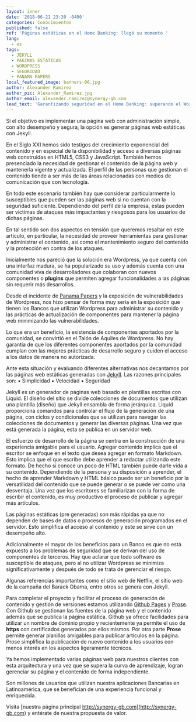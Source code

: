 ```yaml
---
layout: inner
date: '2018-06-21 23:30 -0400'
categories: Conocimientos
published: false
ref: 'Páginas estáticas en el Home Banking: llegó su momento '
lang:
  - es
tags:
  - JEKYLL
  - PAGINAS ESTATICAS
  - WORDPRESS
  - SEGURIDAD
  - PANAMA PAPERS
local_featured_image: banners-06.jpg
author: Alexander Ramirez
author_pic: Alexander_Ramirez.jpg
author_email: alexander.ramirez@synergy-gb.com
lead_text: 'Garantizando seguridad en el Home Banking: superando el WordPress !!'
---
```

Si el objetivo es implementar una página web con administración simple, con alto desempeño y segura, la opción es generar páginas web estáticas con Jekyll.

En el Siglo XXI hemos sido testigos del crecimiento exponencial del contenido y en especial de la disponibilidad y acceso a diversas páginas web construidas en HTML5, CSS3 y JavaScript. También hemos presenciado la necesidad de gestionar el contenido de la página web y mantenerla vigente y actualizada. El perfil de las personas que gestionan el contenido tiende a ser más de las áreas relacionadas con medios de comunicación que con tecnología.
 
En todo este escenario también hay que considerar particularmente lo susceptibles que pueden ser las páginas web si no cuentan con la seguridad suficiente. Dependiendo del perfil de la empresa, estas pueden ser víctimas de ataques más impactantes y riesgosos para los usuarios de dichas páginas.
 
En tal sentido son dos aspectos en tensión que queremos resaltar en este artículo, en particular, la necesidad de proveer herramientas para gestionar y administrar el contenido, así como el mantenimiento seguro del contenido y la protección en contra de los ataques.
 
Inicialmente nos pareció que la solución era Wordpress, ya que cuenta con una interfaz madura, se ha popularizado su uso y además cuenta con una comunidad viva de desarrolladores que colaboran con nuevos componentes o **plugins** que permiten agregar funcionalidades a las páginas sin requerir más desarrollos. 

Desde el incidente de [Panama Papers](https://www.wordfence.com/blog/2016/04/panama-papers-wordpress-email-connection/) y la exposición de vulnerabilidades de Wordpress, nos hizo pensar de forma muy seria en la exposición que tienen los Bancos que utilizan Wordpress para administrar su contenido y las prácticas de actualización de componentes para mantener la página web minimizando las vulnerabilidades.
 
Lo que era un beneficio, la existencia de componentes aportados por la comunidad, se convirtió en el Talón de Aquiles de Wordpress. No hay garantía de que los diferentes componentes aportados por la comunidad cumplan con las mejores prácticas de desarrollo seguro y cuiden el acceso a los datos de manera no autorizada.
 
Ante esta situación y evaluando diferentes alternativas nos decantamos por las páginas web estáticas generadas con [Jekyll](https://jekyllrb.com). Las razones principales son:
•	Simplicidad
•	Velocidad
•	Seguridad
 
Jekyll es un generador de páginas web basado en plantillas escritas con Liquid. El diseño del sitio se divide colecciones de documentos que utilizan una plantilla (diseño) que Jekyll ensambla de forma jerárquica. Liquid proporciona comandos para controlar el flujo de la generación de una página, con ciclos y condicionales que se utilizan para navegar las colecciones de documentos y generar las diversas páginas. Una vez que está generada la página, esta se publica en un servidor web.
 
El esfuerzo de desarrollo de la página se centra en la construcción de una experiencia amigable para el usuario. Agregar contenido implica que el escritor se enfoque en el texto que desea agregar en formato Markdown. Esto implica que el que escribe debe aprender a redactar utilizando este formato. De hecho si conoce un poco de HTML también puede darle vida a su contenido. Dependiendo de la persona y su disposición a aprender, el hecho de aprender Markdown y HTML básico puede ser un beneficio por la versatilidad del contenido que se puede generar o se puede ver como una desventaja. Una vez que los escritores se familiarizan con la forma de escribir el contenido, es muy productivo el proceso de publicar y agregar más artículos.
 
Las páginas estáticas (pre generadas) son más rápidas ya que no dependen de bases de datos o procesos de generación programados en el servidor. Esto simplifica el acceso al contenido y este se sirve con un desempeño alto.
 
Adicionalmente el mayor de los beneficios para un Banco es que no está expuesto a los problemas de seguridad que se derivan del uso de componentes de terceros. Hay que aclarar que todo software es susceptible de ataques, pero al no utilizar Wordpress se minimiza significativamente y después de todo se trata de gerenciar el riesgo.
 
Algunas referencias importantes como el sitio web de Netflix, el sitio web de la campaña del Barack Obama, entre otros se genera con Jekyll.
 
Para completar el proyecto y facilitar el proceso de generación de contenido y gestión de versiones estamos utilizando [Github Pages](https://pages.github.com) y [Prose](http://prose.io). Con Github se gestionan las fuentes de la página web y el contenido además que se publica la página estática. Github ya ofrece facilidades para utilizar un nombre de dominio propio y recientemente ya permite el uso de **https** con certificados generados por ellos mismos. Por otra parte **Prose** permite generar planillas amigables para publicar artículos en la página. Prose simplifica la publicación de nuevo contenido a los usuarios con menos interés en los aspectos ligeramente técnicos.
 
Ya hemos implementado varias páginas web para nuestros clientes con esta arquitectura y una vez que se supera la curva de aprendizaje, logran gerenciar su página y el contenido de forma independiente.

Son millones de usuarios que utilizan nuestra aplicaciones Bancarias en Latinoamérica, que se benefician de una experiencia funcional y enriquecida. 

Visita [nuestra página principal http://synergy-gb.com](http://synergy-gb.com) y entérate de nuestra propuesta de valor.

 

